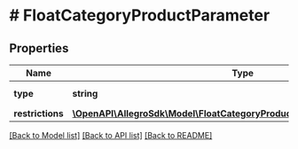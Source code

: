 # # FloatCategoryProductParameter

## Properties

Name | Type | Description | Notes
------------ | ------------- | ------------- | -------------
**type** | **string** |  | [default to 'float']
**restrictions** | [**\OpenAPI\AllegroSdk\Model\FloatCategoryProductParameterAllOfRestrictions**](FloatCategoryProductParameterAllOfRestrictions.md) |  | [optional]

[[Back to Model list]](../../README.md#models) [[Back to API list]](../../README.md#endpoints) [[Back to README]](../../README.md)
